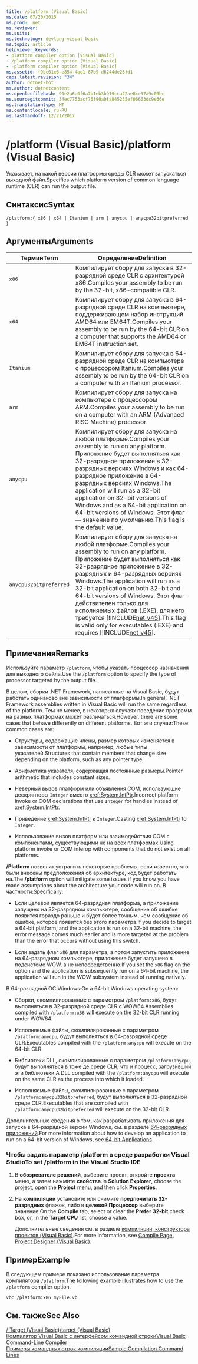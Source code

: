 ```yaml
---
title: /platform (Visual Basic)
ms.date: 07/20/2015
ms.prod: .net
ms.reviewer: 
ms.suite: 
ms.technology: devlang-visual-basic
ms.topic: article
helpviewer_keywords:
- platform compiler option [Visual Basic]
- /platform compiler option [Visual Basic]
- -platform compiler option [Visual Basic]
ms.assetid: f9bc61e6-e854-4ae1-87b9-d6244de23fd1
caps.latest.revision: "34"
author: dotnet-bot
ms.author: dotnetcontent
ms.openlocfilehash: 90e2a6a0f6a7b1eb3b919cca22ae8ce37a9c00bc
ms.sourcegitcommit: 34ec7753acf76f90a0fa845235ef06663dc9e36e
ms.translationtype: MT
ms.contentlocale: ru-RU
ms.lasthandoff: 12/21/2017
---
```

# <a name="platform-visual-basic"></a><span data-ttu-id="95629-102">/platform (Visual Basic)</span><span class="sxs-lookup"><span data-stu-id="95629-102">/platform (Visual Basic)</span></span>
<span data-ttu-id="95629-103">Указывает, на какой версии платформы среды CLR может запускаться выходной файл.</span><span class="sxs-lookup"><span data-stu-id="95629-103">Specifies which platform version of common language runtime (CLR) can run the output file.</span></span>  
  
## <a name="syntax"></a><span data-ttu-id="95629-104">Синтаксис</span><span class="sxs-lookup"><span data-stu-id="95629-104">Syntax</span></span>  
  
```  
/platform:{ x86 | x64 | Itanium | arm | anycpu | anycpu32bitpreferred }  
```  
  
## <a name="arguments"></a><span data-ttu-id="95629-105">Аргументы</span><span class="sxs-lookup"><span data-stu-id="95629-105">Arguments</span></span>  
  
|<span data-ttu-id="95629-106">Термин</span><span class="sxs-lookup"><span data-stu-id="95629-106">Term</span></span>|<span data-ttu-id="95629-107">Определение</span><span class="sxs-lookup"><span data-stu-id="95629-107">Definition</span></span>|  
|---|---|  
|`x86`|<span data-ttu-id="95629-108">Компилирует сбору для запуска в 32-разрядной среде CLR с архитектурой x86.</span><span class="sxs-lookup"><span data-stu-id="95629-108">Compiles your assembly to be run by the 32-bit, x86-compatible CLR.</span></span>|  
|`x64`|<span data-ttu-id="95629-109">Компилирует сбору для запуска в 64-разрядной среде CLR на компьютере, поддерживающем набор инструкций AMD64 или EM64T.</span><span class="sxs-lookup"><span data-stu-id="95629-109">Compiles your assembly to be run by the 64-bit CLR on a computer that supports the AMD64 or EM64T instruction set.</span></span>|  
|`Itanium`|<span data-ttu-id="95629-110">Компилирует сбору для запуска в 64-разрядной среде CLR на компьютере с процессором Itanium.</span><span class="sxs-lookup"><span data-stu-id="95629-110">Compiles your assembly to be run by the 64-bit CLR on a computer with an Itanium processor.</span></span>|  
|`arm`|<span data-ttu-id="95629-111">Компилирует сбору для запуска на компьютере с процессором ARM.</span><span class="sxs-lookup"><span data-stu-id="95629-111">Compiles your assembly to be run on a computer with an ARM (Advanced RISC Machine) processor.</span></span>|  
|`anycpu`|<span data-ttu-id="95629-112">Компилирует сбору для запуска на любой платформе.</span><span class="sxs-lookup"><span data-stu-id="95629-112">Compiles your assembly to run on any platform.</span></span> <span data-ttu-id="95629-113">Приложение будет выполняться как 32-разрядное приложение в 32-разрядных версиях Windows и как 64-разрядное приложение в 64-разрядных версиях Windows.</span><span class="sxs-lookup"><span data-stu-id="95629-113">The application will run as a 32-bit application on 32-bit versions of Windows and as a 64-bit application on 64-bit versions of Windows.</span></span> <span data-ttu-id="95629-114">Этот флаг — значение по умолчанию.</span><span class="sxs-lookup"><span data-stu-id="95629-114">This flag is the default value.</span></span>|  
|`anycpu32bitpreferred`|<span data-ttu-id="95629-115">Компилирует сбору для запуска на любой платформе.</span><span class="sxs-lookup"><span data-stu-id="95629-115">Compiles your assembly to run on any platform.</span></span> <span data-ttu-id="95629-116">Приложение будет выполняться как 32-разрядное приложение в 32-разрядных и 64-разрядных версиях Windows.</span><span class="sxs-lookup"><span data-stu-id="95629-116">The application will run as a 32-bit application on both 32-bit and 64-bit versions of Windows.</span></span> <span data-ttu-id="95629-117">Этот флаг действителен только для исполняемых файлов (.EXE), для него требуется [!INCLUDE[net_v45](~/includes/net-v45-md.md)].</span><span class="sxs-lookup"><span data-stu-id="95629-117">This flag is valid only for executables (.EXE) and requires [!INCLUDE[net_v45](~/includes/net-v45-md.md)].</span></span>|  
  
## <a name="remarks"></a><span data-ttu-id="95629-118">Примечания</span><span class="sxs-lookup"><span data-stu-id="95629-118">Remarks</span></span>  
 <span data-ttu-id="95629-119">Используйте параметр `/platform`, чтобы указать процессор назначения для выходного файла.</span><span class="sxs-lookup"><span data-stu-id="95629-119">Use the `/platform` option to specify the type of processor targeted by the output file.</span></span>  
  
 <span data-ttu-id="95629-120">В целом, сборки .NET Framework, написанные на Visual Basic, будут работать одинаково вне зависимости от платформы.</span><span class="sxs-lookup"><span data-stu-id="95629-120">In general, .NET Framework assemblies written in Visual Basic will run the same regardless of the platform.</span></span> <span data-ttu-id="95629-121">Тем не менее, в некоторых случаях поведение программ на разных платформах может различаться.</span><span class="sxs-lookup"><span data-stu-id="95629-121">However, there are some cases that behave differently on different platforms.</span></span> <span data-ttu-id="95629-122">Вот эти случаи:</span><span class="sxs-lookup"><span data-stu-id="95629-122">These common cases are:</span></span>  
  
-   <span data-ttu-id="95629-123">Структуры, содержащие члены, размер которых изменяется в зависимости от платформы, например, любые типы указателей.</span><span class="sxs-lookup"><span data-stu-id="95629-123">Structures that contain members that change size depending on the platform, such as any pointer type.</span></span>  
  
-   <span data-ttu-id="95629-124">Арифметика указателя, содержащая постоянные размеры.</span><span class="sxs-lookup"><span data-stu-id="95629-124">Pointer arithmetic that includes constant sizes.</span></span>  
  
-   <span data-ttu-id="95629-125">Неверный вызов платформ или объявления СОМ, использующие дескрипторы `Integer` вместо <xref:System.IntPtr>.</span><span class="sxs-lookup"><span data-stu-id="95629-125">Incorrect platform invoke or COM declarations that use `Integer` for handles instead of <xref:System.IntPtr>.</span></span>  
  
-   <span data-ttu-id="95629-126">Приведение <xref:System.IntPtr> к `Integer`.</span><span class="sxs-lookup"><span data-stu-id="95629-126">Casting <xref:System.IntPtr> to `Integer`.</span></span>  
  
-   <span data-ttu-id="95629-127">Использование вызов платформ или взаимодействия СОМ с компонентами, существующими не на всех платформах.</span><span class="sxs-lookup"><span data-stu-id="95629-127">Using platform invoke or COM interop with components that do not exist on all platforms.</span></span>  
  
 <span data-ttu-id="95629-128">**/Platform** позволит устранить некоторые проблемы, если известно, что были внесены предположения об архитектуре, код будет работать на.</span><span class="sxs-lookup"><span data-stu-id="95629-128">The **/platform** option will mitigate some issues if you know you have made assumptions about the architecture your code will run on.</span></span> <span data-ttu-id="95629-129">В частности:</span><span class="sxs-lookup"><span data-stu-id="95629-129">Specifically:</span></span>  
  
-   <span data-ttu-id="95629-130">Если целевой является 64-разрядная платформа, а приложение запущено на 32-разрядном компьютере, сообщение об ошибке появится гораздо раньше и будет более точным, чем сообщение об ошибке, которое появится без этого параметра.</span><span class="sxs-lookup"><span data-stu-id="95629-130">If you decide to target a 64-bit platform, and the application is run on a 32-bit machine, the error message comes much earlier and is more targeted at the problem than the error that occurs without using this switch.</span></span>  
  
-   <span data-ttu-id="95629-131">Если задать флаг `x86` для параметра, а потом запустить приложение на 64-разрядном компьютере, приложение будет запущено в подсистеме WOW, а не непосредственно.</span><span class="sxs-lookup"><span data-stu-id="95629-131">If you set the `x86` flag on the option and the application is subsequently run on a 64-bit machine, the application will run in the WOW subsystem instead of running natively.</span></span>  
  
 <span data-ttu-id="95629-132">В 64-разрядной ОС Windows:</span><span class="sxs-lookup"><span data-stu-id="95629-132">On a 64-bit Windows operating system:</span></span>  
  
-   <span data-ttu-id="95629-133">Сборки, скомпилированные с параметром `/platform:x86`, будут выполняться в 32-разрядной среде CLR с WOW64.</span><span class="sxs-lookup"><span data-stu-id="95629-133">Assemblies compiled with `/platform:x86` will execute on the 32-bit CLR running under WOW64.</span></span>  
  
-   <span data-ttu-id="95629-134">Исполняемые файлы, скомпилированные с параметром `/platform:anycpu`, будут выполняться в 64-разрядной среде CLR.</span><span class="sxs-lookup"><span data-stu-id="95629-134">Executables compiled with the `/platform:anycpu` will execute on the 64-bit CLR.</span></span>  
  
-   <span data-ttu-id="95629-135">Библиотеки DLL, скомпилированные с параметром `/platform:anycpu`, будут выполняться в тоже де среде CLR, что и процесс, загрузивший эти библиотеки.</span><span class="sxs-lookup"><span data-stu-id="95629-135">A DLL compiled with the `/platform:anycpu` will execute on the same CLR as the process into which it loaded.</span></span>  
  
-   <span data-ttu-id="95629-136">Исполняемые файлы, скомпилированные с параметром `/platform:anycpu32bitpreferred`, будут выполняться в 32-разрядной среде CLR.</span><span class="sxs-lookup"><span data-stu-id="95629-136">Executables that are compiled with `/platform:anycpu32bitpreferred` will execute on the 32-bit CLR.</span></span>  
  
 <span data-ttu-id="95629-137">Дополнительные сведения о том, как разрабатывать приложения для запуска в 64-разрядной версии Windows, см. в разделе [64-разрядных приложений](../../../framework/64-bit-apps.md).</span><span class="sxs-lookup"><span data-stu-id="95629-137">For more information about how to develop an application to run on a 64-bit version of Windows, see [64-bit Applications](../../../framework/64-bit-apps.md).</span></span>  
  
### <a name="to-set-platform-in-the-visual-studio-ide"></a><span data-ttu-id="95629-138">Чтобы задать параметр /platform в среде разработки Visual Studio</span><span class="sxs-lookup"><span data-stu-id="95629-138">To set /platform in the Visual Studio IDE</span></span>  
  
1.  <span data-ttu-id="95629-139">В **обозревателе решений**, выберите проект, откройте **проекта** меню, а затем нажмите **свойства**.</span><span class="sxs-lookup"><span data-stu-id="95629-139">In **Solution Explorer**, choose the project, open the **Project** menu, and then click **Properties**.</span></span>  
  
2.  <span data-ttu-id="95629-140">На **компиляции** установите или снимите **предпочитать 32-разрядных** флажок, либо в **целевой Процессор** выберите значение.</span><span class="sxs-lookup"><span data-stu-id="95629-140">On the **Compile** tab, select or clear the **Prefer 32-bit** check box, or, in the **Target CPU** list, choose a value.</span></span>  
  
     <span data-ttu-id="95629-141">Дополнительные сведения см. в разделе [компиляция, конструктора проектов (Visual Basic)](/visualstudio/ide/reference/compile-page-project-designer-visual-basic).</span><span class="sxs-lookup"><span data-stu-id="95629-141">For more information, see [Compile Page, Project Designer (Visual Basic)](/visualstudio/ide/reference/compile-page-project-designer-visual-basic).</span></span>  
  
## <a name="example"></a><span data-ttu-id="95629-142">Пример</span><span class="sxs-lookup"><span data-stu-id="95629-142">Example</span></span>  
 <span data-ttu-id="95629-143">В следующем примере показано использование параметра компилятора `/platform`.</span><span class="sxs-lookup"><span data-stu-id="95629-143">The following example illustrates how to use the `/platform` compiler option.</span></span>  
  
```  
vbc /platform:x86 myFile.vb  
```  
  
## <a name="see-also"></a><span data-ttu-id="95629-144">См. также</span><span class="sxs-lookup"><span data-stu-id="95629-144">See Also</span></span>  
 [<span data-ttu-id="95629-145">/ Target (Visual Basic)</span><span class="sxs-lookup"><span data-stu-id="95629-145">/target (Visual Basic)</span></span>](target.md)  
 [<span data-ttu-id="95629-146">Компилятор Visual Basic с интерфейсом командной строки</span><span class="sxs-lookup"><span data-stu-id="95629-146">Visual Basic Command-Line Compiler</span></span>](index.md)  
 [<span data-ttu-id="95629-147">Примеры командных строк компиляции</span><span class="sxs-lookup"><span data-stu-id="95629-147">Sample Compilation Command Lines</span></span>](sample-compilation-command-lines.md)
